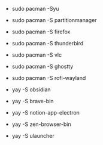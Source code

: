 - sudo pacman -Syu


 - sudo pacman -S partitionmanager
 - sudo pacman -S firefox
 - sudo pacman -S thunderbird
 - sudo pacman -S vlc
 - sudo pacman -S ghostty
 - sudo pacman -S rofi-wayland


 - yay -S obsidian
 - yay -S brave-bin
 - yay -S notion-app-electron
 - yay -S zen-browser-bin
 - yay -S ulauncher
